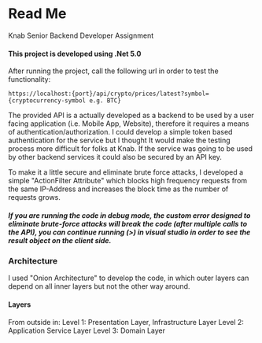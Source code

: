 # Read Me

Knab Senior Backend Developer Assignment

#### This project is developed using .Net 5.0

After running the project, call the following url in order to test the functionality:

    https://localhost:{port}/api/crypto/prices/latest?symbol={cryptocurrency-symbol e.g. BTC}

The provided API is a actually developed as a backend to be used by a user facing application (i.e. Mobile App, Website), therefore it requires a means of authentication/authorization. I could develop a simple token based authentication for the service but I thought It would make the testing process more difficult for folks at Knab. If the service was going to be used by other backend services it could also be secured by an API key.

To make it a little secure and eliminate brute force attacks, I developed a simple "ActionFilter Attribute" which blocks high frequency requests from the same IP-Address and increases the block time as the number of requests grows.

##### If you are running the code in debug mode, the custom error designed to eliminate brute-force attacks will break the code (after multiple calls to the API), you can continue running (>) in visual studio in order to see the result object on the client side.

### Architecture

I used "Onion Architecture" to develop the code, in which outer layers can depend on all inner layers but not the other way around.

#### Layers
From outside in:
Level 1: Presentation Layer, Infrastructure Layer
Level 2: Application Service Layer
Level 3: Domain Layer

